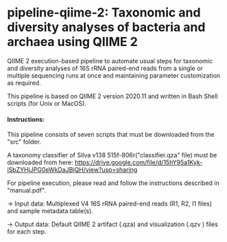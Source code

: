 # pipeline-qiime-2: Taxonomic and diversity analyses of bacteria and archaea using QIIME 2

QIIME 2 execution-based pipeline to automate usual steps for taxonomic and diversity analyses of 16S rRNA paired-end reads from a single or multiple sequencing runs at once and maintaining parameter customization as required.

This pipeline is based on QIIME 2 version 2020.11 and written in Bash Shell scripts (for Unix or MacOS).

#### Instructions:

This pipeline consists of seven scripts that must be downloaded from the "src" folder.

A taxonomy classifier of Silva v138 515f-806r("classifier.qza" file) must be downloaded from here:
https://drive.google.com/file/d/15hY95a1Kyk-iSbZYHjJPG0eWkDaJBjQH/view?usp=sharing

For pipeline execution, please read and follow the instructions described in "manual.pdf".



-> Input data: Multiplexed V4 16S rRNA paired-end reads (R1, R2, I1 files) and sample metadata table(s).

-> Output data: Default QIIME 2 artifact (.qza) and visualization (.qzv ) files for each step.
